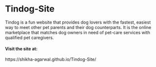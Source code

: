 # Tindog-Site
Tindog is a fun website that provides dog lovers with the fastest, easiest way to meet other pet parents and their dog counterparts. It is the online marketplace that matches dog owners in need of pet-care services with qualified pet caregivers.
<h4>Visit the site at:</h4> https://shikha-agarwal.github.io/Tindog-Site/
